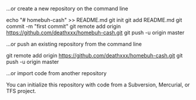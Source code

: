 …or create a new repository on the command line

echo "# homebuh-cash" >> README.md
git init
git add README.md
git commit -m "first commit"
git remote add origin https://github.com/deathxxx/homebuh-cash.git
git push -u origin master

…or push an existing repository from the command line

git remote add origin https://github.com/deathxxx/homebuh-cash.git
git push -u origin master

…or import code from another repository

You can initialize this repository with code from a Subversion, Mercurial, or TFS project.
